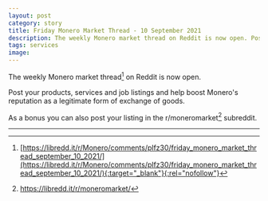 ```yaml
---
layout: post
category: story
title: Friday Monero Market Thread - 10 September 2021
description: The weekly Monero market thread on Reddit is now open. Post your products, services and job listings.
tags: services
image: 
---
```


The weekly Monero market thread[^1] on Reddit is now open. 

Post your products, services and job listings and help boost Monero's reputation as a legitimate form of exchange of goods.

As a bonus you can also post your listing in the r/moneromarket[^2] subreddit.

---

[^1]: [https://libredd.it/r/Monero/comments/plfz30/friday_monero_market_thread_september_10_2021/](https://libredd.it/r/Monero/comments/plfz30/friday_monero_market_thread_september_10_2021/){:target="_blank"}{:rel="nofollow"}
[^2]: https://libredd.it/r/moneromarket/

